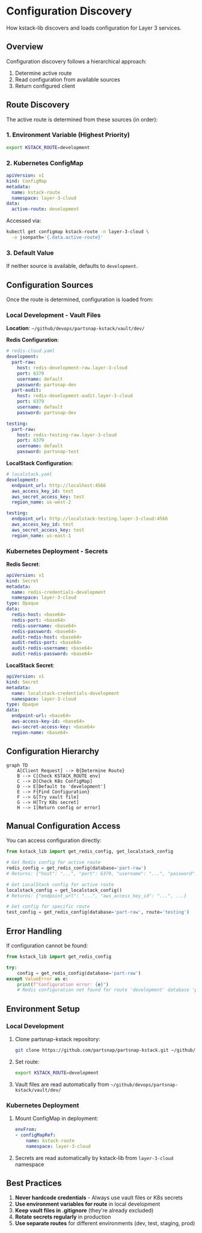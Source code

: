 # Configuration Discovery

How kstack-lib discovers and loads configuration for Layer 3 services.

## Overview

Configuration discovery follows a hierarchical approach:

1. Determine active route
2. Read configuration from available sources
3. Return configured client

## Route Discovery

The active route is determined from these sources (in order):

### 1. Environment Variable (Highest Priority)

```bash
export KSTACK_ROUTE=development
```

### 2. Kubernetes ConfigMap

```yaml
apiVersion: v1
kind: ConfigMap
metadata:
  name: kstack-route
  namespace: layer-3-cloud
data:
  active-route: development
```

Accessed via:
```bash
kubectl get configmap kstack-route -n layer-3-cloud \
  -o jsonpath='{.data.active-route}'
```

### 3. Default Value

If neither source is available, defaults to `development`.

## Configuration Sources

Once the route is determined, configuration is loaded from:

### Local Development - Vault Files

**Location**: `~/github/devops/partsnap-kstack/vault/dev/`

**Redis Configuration**:
```yaml
# redis-cloud.yaml
development:
  part-raw:
    host: redis-development-raw.layer-3-cloud
    port: 6379
    username: default
    password: partsnap-dev
  part-audit:
    host: redis-development-audit.layer-3-cloud
    port: 6379
    username: default
    password: partsnap-dev

testing:
  part-raw:
    host: redis-testing-raw.layer-3-cloud
    port: 6379
    username: default
    password: partsnap-test
```

**LocalStack Configuration**:
```yaml
# localstack.yaml
development:
  endpoint_url: http://localhost:4566
  aws_access_key_id: test
  aws_secret_access_key: test
  region_name: us-west-2

testing:
  endpoint_url: http://localstack-testing.layer-3-cloud:4566
  aws_access_key_id: test
  aws_secret_access_key: test
  region_name: us-east-1
```

### Kubernetes Deployment - Secrets

**Redis Secret**:
```yaml
apiVersion: v1
kind: Secret
metadata:
  name: redis-credentials-development
  namespace: layer-3-cloud
type: Opaque
data:
  redis-host: <base64>
  redis-port: <base64>
  redis-username: <base64>
  redis-password: <base64>
  audit-redis-host: <base64>
  audit-redis-port: <base64>
  audit-redis-username: <base64>
  audit-redis-password: <base64>
```

**LocalStack Secret**:
```yaml
apiVersion: v1
kind: Secret
metadata:
  name: localstack-credentials-development
  namespace: layer-3-cloud
type: Opaque
data:
  endpoint-url: <base64>
  aws-access-key-id: <base64>
  aws-secret-access-key: <base64>
  region-name: <base64>
```

## Configuration Hierarchy

```mermaid
graph TD
    A[Client Request] --> B{Determine Route}
    B --> C[Check KSTACK_ROUTE env]
    C --> D[Check K8s ConfigMap]
    D --> E[Default to 'development']
    E --> F{Find Configuration}
    F --> G[Try vault file]
    G --> H[Try K8s secret]
    H --> I[Return config or error]
```

## Manual Configuration Access

You can access configuration directly:

```python
from kstack_lib import get_redis_config, get_localstack_config

# Get Redis config for active route
redis_config = get_redis_config(database='part-raw')
# Returns: {"host": "...", "port": 6379, "username": "...", "password": "..."}

# Get LocalStack config for active route
localstack_config = get_localstack_config()
# Returns: {"endpoint_url": "...", "aws_access_key_id": "...", ...}

# Get config for specific route
test_config = get_redis_config(database='part-raw', route='testing')
```

## Error Handling

If configuration cannot be found:

```python
from kstack_lib import get_redis_config

try:
    config = get_redis_config(database='part-raw')
except ValueError as e:
    print(f"Configuration error: {e}")
    # Redis configuration not found for route 'development' database 'part-raw'
```

## Environment Setup

### Local Development

1. Clone partsnap-kstack repository:
   ```bash
   git clone https://github.com/partsnap/partsnap-kstack.git ~/github/devops/partsnap-kstack
   ```

2. Set route:
   ```bash
   export KSTACK_ROUTE=development
   ```

3. Vault files are read automatically from `~/github/devops/partsnap-kstack/vault/dev/`

### Kubernetes Deployment

1. Mount ConfigMap in deployment:
   ```yaml
   envFrom:
   - configMapRef:
       name: kstack-route
       namespace: layer-3-cloud
   ```

2. Secrets are read automatically by kstack-lib from `layer-3-cloud` namespace

## Best Practices

1. **Never hardcode credentials** - Always use vault files or K8s secrets
2. **Use environment variables for route** in local development
3. **Keep vault files in .gitignore** (they're already excluded)
4. **Rotate secrets regularly** in production
5. **Use separate routes** for different environments (dev, test, staging, prod)

